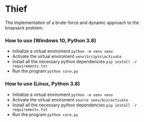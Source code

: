 # Thief

The implementation of a brute-force and dynamic approach to the knapsack problem.

### How to use (Windows 10, Python 3.8)

- Initialize a virtual enviroment `python -m venv venv`
- Activate the virtual enviroment `venv\Scripts\activate`
- Install all the necessary python dependencies `pip install -r requirements.txt`
- Run the program `python core.py`

### How to use (Linux, Python 3.8)

- Initialize a virtual enviroment `python -m venv venv`
- Activate the virtual enviroment `source venv/bin/activate`
- Install all the necessary python dependencies `pip install -r requirements.txt`
- Run the program `python core.py`
